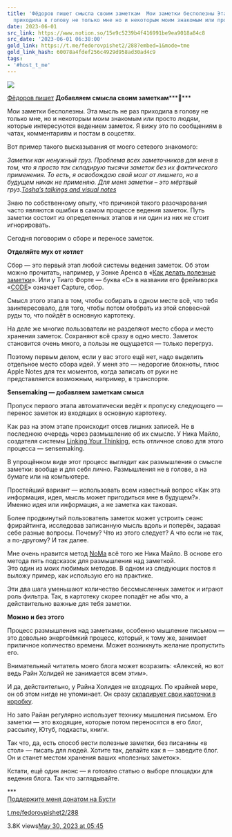 ```yaml
---
title: 'Фёдоров пишет смысла своим заметкам  Мои заметки бесполезны Эта мысль не раз
  приходила в голову не только мне но и некоторым моим знакомым или просто '
date: 2023-06-01
src_link: https://www.notion.so/15e9c5239b4f416991be9ea9018a84c8
src_date: '2023-06-01 06:38:00'
gold_link: https://t.me/fedorovpishet2/288?embed=1&mode=tme
gold_link_hash: 60078a4fdef256c4929d958ad30ad4c9
tags:
- '#host_t_me'
---
```




[*![](https://cdn4.cdn-telegram.org/file/YyMAxi83ByRjGNpEZyTZM0_izEJe5P1QoL7CERCZ6Vt8laNNjiOz3zUtVM-kfaTJLo-8WBEc58XK8ofYBoalkFAsEAqiPdL6IzrJHqVWiCgs9XdyBuH_Qyg80uab6vM8cA4Y3Uyl6QoUitrpQ84tiewl7J9kpIB8gAfu_no7e0-EJd3bPhg1Gq5Z2LLdHqjInRJKNnUGOLaBS5TZH8QS9vdAt_9Q_V5xHWm75Xdg-oZKdL9kBaT7bXhhdP2Ui-EOBsV10F0JSalyYv1wLi2BZC19aZHpicNbke0h49c_LgS7ZEJgDptNxwBdKqnReiOC61hh6b7Pi8j20vApTuId4w.jpg)*](https://t.me/fedorovpishet2)



[Фёдоров пишет](https://t.me/fedorovpishet2)
[​](https://telegra.ph/file/5e0c8e1107f723fadd78c.jpg)**Добавляем смысла своим заметкам*****🧮***  
  
Мои заметки бесполезны. Эта мысль не раз приходила в голову не только мне, но и некоторым моим знакомым или просто людям, которые интересуются ведением заметок. Я вижу это по сообщениям в чатах, комментариям и постам в соцсетях.  
  
Вот пример такого высказывания от моего сетевого знакомого:  
  
*Заметки как ненужный груз. Проблема всех заметочников для меня в том, что я просто так складирую тысячи заметок без их фактического применения. То есть, я освобождаю свой мозг от лишнего, но в будущем никак не применяю. Для меня заметки – это мёртвый груз.*[*Tosha’s talkings and visual notes*](https://t.me/Tosha_Talks/4648)  
  
Знаю по собственному опыту, что причиной такого разочарования часто являются ошибки в самом процессе ведения заметок. Путь заметки состоит из определенных этапов и ни один из них не стоит игнорировать.  
  
Сегодня поговорим о сборе и переносе заметок.  
  
  
**Отделяйте мух от котлет**  
  
Сбор — это первый этап любой системы ведения заметок. Об этом можно прочитать, например, у Зонке Аренса в «[Как делать полезные заметки](https://fedorovpishet.ru/zonke-ahrens-smart-notes/)». Или у Тиаго Форте — буква «C» в названии его фреймворка «[CODE](https://fedorovpishet.ru/basb/)» означает Capture, сбор.  
  
Смысл этого этапа в том, чтобы собирать в одном месте всё, что тебя заинтересовало, для того, чтобы потом отобрать из этой словесной руды то, что пойдёт в основную картотеку.  
  
На деле же многие пользователи не разделяют место сбора и место хранения заметок. Сохраняют всё сразу в одно место. Заметок становится очень много, а пользы не ощущается — только перегруз.  
  
Поэтому первым делом, если у вас этого ещё нет, надо выделить отдельное место сбора идей. У меня это — недорогие блокноты, плюс Apple Notes для тех моментов, когда записать от руки не представляется возможным, например, в транспорте.  
  
  
**Sensemaking — добавляем заметкам смысл**  
  
Пропуск первого этапа автоматически ведёт к пропуску следующего — перенос заметок из входящих в основную картотеку.  
  
Как раз на этом этапе происходит отсев лишних записей. Не в последнюю очередь через размышление об их смысле. У Ника Майло, создателя системы [Linking Your Thinking](https://fedorovpishet.ru/lyt/), есть отличное слово для этого процесса — sensemaking.  
  
В упрощённом виде этот процесс выглядит как размышления о смысле заметки: вообще и для себя лично. Размышления не в голове, а на бумаге или на компьютере.  
  
Простейший вариант — использовать всем известный вопрос «Как эта информация, идея, мысль может пригодиться мне в будущем?». Именно идея или информация, а не заметка как таковая.  
  
Более продвинутый пользователь заметок может устроить сеанс фрирайтинга, исследовав записанную мысль вдоль и поперёк, задавая себе разные вопросы. Почему? Что из этого следует? А что если не так, а по-другому? И так далее.  
  
Мне очень нравится метод [NoMa](https://fedorovpishet.ru/noma/) всё того же Ника Майло. В основе его метода пять подсказок для размышления над заметкой.  
Это один из моих любимых методов. В одном из следующих постов я выложу пример, как использую его на практике.  
  
Эти два шага уменьшают количество бессмысленных заметок и играют роль фильтра. Так, в картотеку скорее попадёт не абы что, а действительно важные для тебя заметки.  
  
  
**Можно и без этого**  
  
Процесс размышления над заметками, особенно мышление письмом — это довольно энергоёмкий процесс, который, к тому же, занимает приличное количество времени. Может возникнуть желание пропустить его.  
  
Внимательный читатель моего блога может возразить: «Алексей, но вот ведь Райн Холидей не занимается всем этим».  
  
И да, действительно, у Райна Холидея не входящих. По крайней мере, он об этом нигде не упоминает. Он сразу [складирует свои карточки в коробку](https://fedorovpishet.ru/rayn-holiday-zettelkasten/).  
  
Но зато Райан регулярно использует технику мышления письмом. Его заметки — это входящие, которые потом переносятся в его блог, рассылку, Ютуб, подкасты, книги.  
  
Так что, да, есть способ вести полезные заметки, без писанины «в стол» — писать для людей. Хотите так, делайте как я — заведите блог. Он и станет местом хранения ваших «полезных заметок».  
  
Кстати, ещё один анонс — я готовлю статью о выборе площадки для ведения блога. Так что заглядывайте.  
  
\*\*\*  
[Поддержите меня донатом на Бусти](https://boosty.to/fedorovpishet)


[t.me/fedorovpishet2/288](https://t.me/fedorovpishet2/288)

3.8K views[May 30, 2023 at 05:45](https://t.me/fedorovpishet2/288)